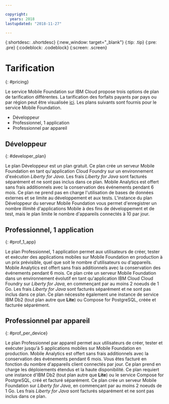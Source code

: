 ```yaml
---

copyright:
  years: 2018
lastupdated: "2018-11-27"

---
```


{:shortdesc: .shortdesc}
{:new_window: target="_blank"}
{:tip: .tip}
{:pre: .pre}
{:codeblock: .codeblock}
{:screen: .screen}

# Tarification 
{: #pricing}

Le service Mobile Foundation sur IBM Cloud propose trois options de plan de tarification différentes. La tarification des forfaits payants par pays ou par région peut être visualisée [ici](https://cloud.ibm.com/catalog/services/mobile-foundation). Les plans suivants sont fournis pour le service Mobile Foundation. 
* Développeur 
* Professionnel, 1 application
* Professionnel par appareil

## Développeur
{: #developer_plan}

Le plan Développeur est un plan gratuit. Ce plan crée un serveur Mobile Foundation en tant qu'application Cloud Foundry sur un environnement d'exécution *Liberty for Java*. Les frais *Liberty for Java* sont facturés séparément et ne sont pas inclus dans ce plan. Mobile Analytics est offert sans frais additionnels avec la conservation des événements pendant 6 mois. Ce plan ne prend pas en charge l'utilisation de bases de données externes et se limite au développement et aux tests. L'instance du plan Développeur du serveur Mobile Foundation vous permet d'enregistrer un nombre illimité d'applications Mobile à des fins de développement et de test, mais le plan limite le nombre d'appareils connectés à 10 par jour. 

## Professionnel, 1 application
{: #prof_1_app}

Le plan Professionnel, 1 application permet aux utilisateurs de créer, tester et exécuter des applications mobiles sur Mobile Foundation en production à un prix prévisible, quel que soit le nombre d'utilisateurs ou d'appareils. Mobile Analytics est offert sans frais additionnels avec la conservation des événements pendant 6 mois. Ce plan crée un serveur Mobile Foundation dans un environnement évolutif en tant qu'application IBM Cloud Cloud Foundry sur *Liberty for Java*, en commençant par au moins 2 noeuds de 1 Go. Les frais *Liberty for Java* sont facturés séparément et ne sont pas inclus dans ce plan. Ce plan nécessite également une instance de service IBM Db2 (tout plan autre que **Lite**) ou Compose for PostgreSQL, créée et facturée séparément.

## Professionnel par appareil
{: #prof_per_device}

Le plan Professionnel par appareil permet aux utilisateurs de créer, tester et exécuter jusqu'à 5 applications mobiles sur Mobile Foundation en production. Mobile Analytics est offert sans frais additionnels avec la conservation des événements pendant 6 mois. Vous êtes facturé en fonction du nombre d'appareils client connectés par jour. Ce plan prend en charge les déploiements étendus et la haute disponibilité. Ce plan requiert une instance d'IBM Db2 (tout plan autre que **Lite**) ou le service Compose for PostgreSQL, créé et facturé séparément. Ce plan crée un serveur Mobile Foundation sur *Liberty for Java*, en commençant par au moins 2 noeuds de 1 Go. Les frais *Liberty for Java* sont facturés séparément et ne sont pas inclus dans ce plan. 
